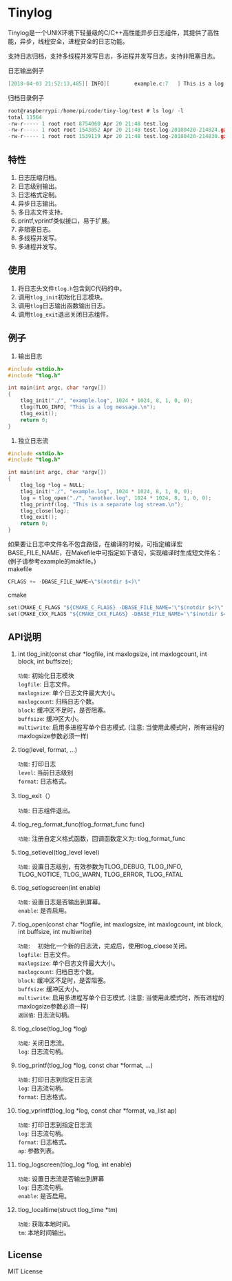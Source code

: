 
# Tinylog

Tinylog是一个UNIX环境下轻量级的C/C++高性能异步日志组件，其提供了高性能，异步，线程安全，进程安全的日志功能。

支持日志归档，支持多线程并发写日志，多进程并发写日志，支持非阻塞日志。

日志输出例子

```c
[2018-04-03 21:52:13,485][ INFO][        example.c:7   ] This is a log message.
```

归档目录例子

```c
root@raspberrypi:/home/pi/code/tiny-log/test # ls log/ -l
total 11564
-rw-r----- 1 root root 8754060 Apr 20 21:48 test.log
-rw-r----- 1 root root 1543852 Apr 20 21:48 test.log-20180420-214824.gz
-rw-r----- 1 root root 1539119 Apr 20 21:48 test.log-20180420-214830.gz
```

## 特性

1. 日志压缩归档。
2. 日志级别输出。
3. 日志格式定制。
4. 异步日志输出。
5. 多日志文件支持。
6. printf,vprintf类似接口，易于扩展。
7. 非阻塞日志。
8. 多线程并发写。
9. 多进程并发写。

## 使用

1. 将日志头文件`tlog.h`包含到C代码的中。
2. 调用`tlog_init`初始化日志模块。
3. 调用`tlog`日志输出函数输出日志。
4. 调用`tlog_exit`退出关闭日志组件。

## 例子

1. 输出日志

```c
#include <stdio.h>
#include "tlog.h"

int main(int argc, char *argv[])
{
    tlog_init("./", "example.log", 1024 * 1024, 8, 1, 0, 0);
    tlog(TLOG_INFO, "This is a log message.\n");
    tlog_exit();
    return 0;
}
```

1. 独立日志流

```c
#include <stdio.h>
#include "tlog.h"

int main(int argc, char *argv[]) 
{
    tlog_log *log = NULL;
    tlog_init("./", "example.log", 1024 * 1024, 8, 1, 0, 0);
    log = tlog_open("./", "another.log", 1024 * 1024, 8, 1, 0, 0);
    tlog_printf(log, "This is a separate log stream.\n");
    tlog_close(log);
    tlog_exit();
    return 0;
}
```

如果要让日志中文件名不包含路径，在编译的时候，可指定编译宏BASE_FILE_NAME，在Makefile中可指定如下语句，实现编译时生成短文件名：(例子请参考example的makfile。)  
makefile  

```C
CFLAGS += -DBASE_FILE_NAME=\"$(notdir $<)\"
```

cmake  

```C
set(CMAKE_C_FLAGS "${CMAKE_C_FLAGS} -DBASE_FILE_NAME='\"$(notdir $<)\"'")
set(CMAKE_CXX_FLAGS "${CMAKE_CXX_FLAGS} -DBASE_FILE_NAME='\"$(notdir $<)\"'")
```

## API说明

1. int tlog_init(const char *logfile, int maxlogsize, int maxlogcount, int block, int buffsize);  

    `功能`: 初始化日志模块  
    `logfile`: 日志文件。  
    `maxlogsize`: 单个日志文件最大大小。  
    `maxlogcount`: 归档日志个数。  
    `block`: 缓冲区不足时，是否阻塞。  
    `buffsize`: 缓冲区大小。  
    `multiwrite`: 启用多进程写单个日志模式. (注意: 当使用此模式时，所有进程的maxlogsize参数必须一样)  

1. tlog(level, format, ...)  

    `功能`: 打印日志  
    `level`: 当前日志级别  
    `format`: 日志格式。  

1. tlog_exit（）  

    `功能`: 日志组件退出。  

1. tlog_reg_format_func(tlog_format_func func)  

    `功能`: 注册自定义格式函数，回调函数定义为: tlog_format_func 

1. tlog_setlevel(tlog_level level)  

    `功能`: 设置日志级别，有效参数为TLOG_DEBUG, TLOG_INFO, TLOG_NOTICE, TLOG_WARN, TLOG_ERROR, TLOG_FATAL  

1. tlog_setlogscreen(int enable)  

    `功能`: 设置日志是否输出到屏幕。  
    `enable`: 是否启用。  
  
1. tlog_open(const char *logfile, int maxlogsize, int maxlogcount, int block, int buffsize, int multiwrite)  

    `功能`: 　初始化一个新的日志流，完成后，使用tlog_cloese关闭。  
    `logfile`: 日志文件。  
    `maxlogsize`: 单个日志文件最大大小。  
    `maxlogcount`: 归档日志个数。  
    `block`: 缓冲区不足时，是否阻塞。  
    `buffsize`: 缓冲区大小。  
    `multiwrite`: 启用多进程写单个日志模式. (注意: 当使用此模式时，所有进程的maxlogsize参数必须一样)  
    `返回值`: 日志流句柄。

1. tlog_close(tlog_log *log)  

    `功能`: 关闭日志流。  
    `log`: 日志流句柄。  

1. tlog_printf(tlog_log *log, const char *format, ...)  

    `功能`: 打印日志到指定日志流  
    `log`: 日志流句柄。  
    `format`: 日志格式。  

1. tlog_vprintf(tlog_log *log, const char *format, va_list ap)  

    `功能`: 打印日志到指定日志流  
    `log`: 日志流句柄。  
    `format`: 日志格式。  
    `ap`: 参数列表。  

1. tlog_logscreen(tlog_log *log, int enable)  

    `功能`: 设置日志流是否输出到屏幕  
    `log`: 日志流句柄。  
    `enable`: 是否启用。  

1. tlog_localtime(struct tlog_time *tm)  

    `功能`: 获取本地时间。  
    `tm`: 本地时间输出。  

## License

MIT License
